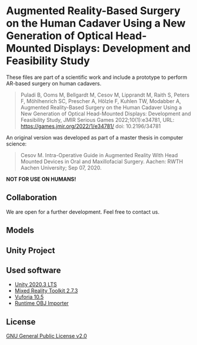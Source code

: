 # Augmented Reality-Based Surgery on the Human Cadaver Using a New Generation of Optical Head-Mounted Displays: Development and Feasibility Study 
These files are part of a scientific work and include a prototype to perform AR-based surgery on human cadavers.

> Puladi B, Ooms M, Bellgardt M, Cesov M, Lipprandt M, Raith S, Peters F, Möhlhenrich SC, Prescher A, Hölzle F, Kuhlen TW,
Modabber A, Augmented Reality-Based Surgery on the Human Cadaver Using a New Generation of Optical Head-Mounted Displays: Development
and Feasibility Study, JMIR Serious Games 2022;10(1):e34781, URL: https://games.jmir.org/2022/1/e34781/ doi: 10.2196/34781

An original version was developed as part of a master thesis in computer science:
> Cesov M. Intra-Operative Guide in Augmented Reality With Head Mounted Devices in Oral and Maxillofacial Surgery.
Aachen: RWTH Aachen University; Sep 07, 2020.

**NOT FOR USE ON HUMANS!**

## Collaboration ##
We are open for a further development. Feel free to contact us.

## Models

## Unity Project

## Used software
- [Unity 2020.3 LTS](https://unity.com/)
- [Mixed Reality Toolkit 2.7.3](https://github.com/microsoft/MixedRealityToolkit-Unity)
- [Vuforia 10.5](https://developer.vuforia.com/downloads/sdk)
- [Runtime OBJ Importer](https://assetstore.unity.com/packages/tools/modeling/runtime-obj-importer-49547)

## License
[GNU General Public License v2.0](/LICENSE)
